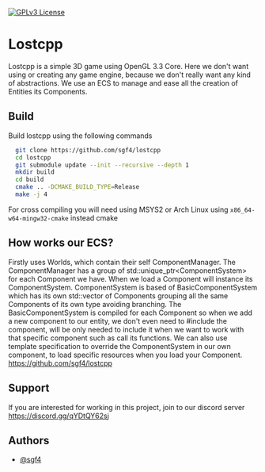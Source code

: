 [![GPLv3 License](https://img.shields.io/badge/License-GPL%20v3-yellow.svg)](https://opensource.org/licenses/)  

# Lostcpp

Lostcpp is a simple 3D game using OpenGL 3.3 Core. Here we don't want using or creating any game engine, because we don't really want any kind of abstractions.
We use an ECS to manage and ease all the creation of Entities its Components.

## Build

Build lostcpp using the following commands

```bash
  git clone https://github.com/sgf4/lostcpp
  cd lostcpp
  git submodule update --init --recursive --depth 1
  mkdir build 
  cd build
  cmake .. -DCMAKE_BUILD_TYPE=Release
  make -j 4
```

For cross compiling you will need using MSYS2 or Arch Linux using `x86_64-w64-mingw32-cmake` instead cmake

## How works our ECS?
Firstly uses Worlds, which contain their self ComponentManager. The ComponentManager has a group of std::unique_ptr<ComponentSystem<T>> for each Component we have. When we load a Component will instance its ComponentSystem<T>. ComponentSystem<T> is based of BasicComponentSystem<T> which has its own std::vector<T> of Components grouping all the same Components of its own type avoiding branching. The BasicComponentSystem<T> is compiled for each Component so when we add a new component to our entity, we don't even need to #include the component, will be only needed to include it when we want to work with that specific component such as call its functions. 
We can also use template specification to override the ComponentSystem<T> in our own component, to load specific resources when you load your Component.
https://github.com/sgf4/lostcpp

## Support

If you are interested for working in this project, join to our discord server https://discord.gg/qYDtQY62sj

## Authors

- [@sgf4](https://www.github.com/sgf4)


